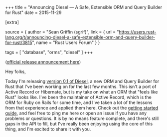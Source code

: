 +++
title = "Announcing Diesel — A Safe, Extensible ORM and Query Builder for Rust"
date = 2015-11-29

[extra]

source = { author = "Sean Griffin (sgrif)", link = { url = "https://users.rust-lang.org/t/announcing-diesel-a-safe-extensible-orm-and-query-builder-for-rust/3815", name = "Rust Users Forum" } }

tags = [
  "database",
  "orms",
  "diesel"
]
+++

<p>(<a href="https://medium.com/@sgrif/announcing-diesel-a-safe-extensible-orm-and-query-builder-for-rust-fdf57966a16c#.pm2hdcmcw" rel="nofollow">official release announcement here</a>)</p>

<p>Hey folks,</p>

<p>Today I'm releasing <a href="https://crates.io/crates/diesel" rel="nofollow">version 0.1 of Diesel</a>, a new ORM and Query Builder for Rust that I've been working on for the last few months. This isn't a port of Active Record or Hibernate, but is my take on what an ORM that "feels like Rust" looks like. I've been the maintainer of Active Record, which is the ORM for Ruby on Rails for some time, and I've taken a lot of the lessons from that experience and applied them here. Check out the <a href="https://github.com/sgrif/diesel#getting-started" rel="nofollow">getting started guide</a>, and feel free to ping me here or open an issue if you have any problems or questions. It is by no means feature complete, and there's still gaps in the API to fill, but I've really been enjoying using the core of this thing, and I'm excited to share it with you.</p>
